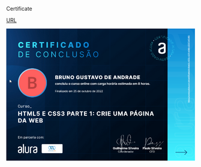 Certificate

[URL](https://cursos.alura.com.br/certificate/bruno-andrade18/html5-css3-primeiros-passos)

![Certificate](assets/certificate.png)
